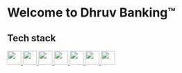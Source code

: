 # Welcome to Dhruv Banking:tm:

## Tech stack
<a margin="40px" href=https://svelte.dev/ > <img width ='32px' src ='https://raw.githubusercontent.com/rahulbanerjee26/githubProfileReadmeGenerator/51f83dfc2091cdec25b7b33bd2d3da0996ec3efd/icons/react.svg'>
<a margin="40px" href=https://nodejs.org/en/ > <img width ='32px' src ='https://raw.githubusercontent.com/rahulbanerjee26/githubProfileReadmeGenerator/51f83dfc2091cdec25b7b33bd2d3da0996ec3efd/icons/nodejs.svg'>
<a margin="40px" href=https://www.typescriptlang.org/ > <img width ='32px' src ='https://raw.githubusercontent.com/rahulbanerjee26/githubProfileReadmeGenerator/51f83dfc2091cdec25b7b33bd2d3da0996ec3efd/icons/typescript.svg'>
<a margin="40px" href=https://www.postgresql.org/ > <img width ='32px' src ='https://raw.githubusercontent.com/rahulbanerjee26/githubProfileReadmeGenerator/51f83dfc2091cdec25b7b33bd2d3da0996ec3efd/icons/postgresql.svg'>
<a margin="40px" href=https://redis.io/ > <img width ='32px' src ='https://raw.githubusercontent.com/rahulbanerjee26/githubProfileReadmeGenerator/51f83dfc2091cdec25b7b33bd2d3da0996ec3efd/icons/redis.svg'>
<a margin="40px" href=https://www.oracle.com/ > <img width ='32px' src ='https://raw.githubusercontent.com/rahulbanerjee26/githubProfileReadmeGenerator/51f83dfc2091cdec25b7b33bd2d3da0996ec3efd/icons/oracle.svg'>
<a margin="40px" href=https://www.docker.com/ > <img width ='32px' src ='https://raw.githubusercontent.com/rahulbanerjee26/githubProfileReadmeGenerator/51f83dfc2091cdec25b7b33bd2d3da0996ec3efd/icons/docker.svg'>
